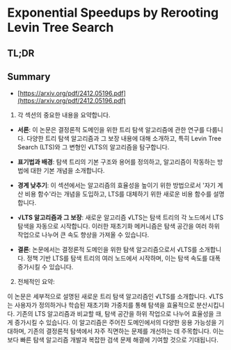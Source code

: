 # Exponential Speedups by Rerooting Levin Tree Search
## TL;DR
## Summary
- [https://arxiv.org/pdf/2412.05196.pdf](https://arxiv.org/pdf/2412.05196.pdf)

1. 각 섹션의 중요한 내용을 요약합니다.

- **서론**:
  이 논문은 결정론적 도메인을 위한 트리 탐색 알고리즘에 관한 연구를 다룹니다. 다양한 트리 탐색 알고리즘과 그 보장 내용에 대해 소개하고, 특히 Levin Tree Search (LTS)와 그 변형인 √LTS의 알고리즘을 탐구합니다.

- **표기법과 배경**:
  탐색 트리의 기본 구조와 용어를 정의하고, 알고리즘이 작동하는 방법에 대한 기본 개념을 소개합니다.

- **경계 낮추기**:
  이 섹션에서는 알고리즘의 효율성을 높이기 위한 방법으로서 '자기 계산 비용 함수'라는 개념을 도입하고, LTS를 대체하기 위한 새로운 비용 함수를 설명합니다.

- **√LTS 알고리즘과 그 보장**:
  새로운 알고리즘 √LTS는 탐색 트리의 각 노드에서 LTS 탐색을 자동으로 시작합니다. 이러한 재초기화 메커니즘은 탐색 공간을 여러 하위 작업으로 나누어 큰 속도 향상을 가져올 수 있습니다.

- **결론**:
  논문에서는 결정론적 도메인을 위한 탐색 알고리즘으로서 √LTS를 소개합니다. 정책 기반 LTS를 탐색 트리의 여러 노드에서 시작하며, 이는 탐색 속도를 대폭 증가시킬 수 있습니다.

2. 전체적인 요약:

이 논문은 세부적으로 설명된 새로운 트리 탐색 알고리즘인 √LTS를 소개합니다. √LTS는 사용자가 정의하거나 학습된 재초기화 가중치를 통해 탐색을 효율적으로 분산시킵니다. 기존의 LTS 알고리즘과 비교할 때, 탐색 공간을 하위 작업으로 나누어 효율성을 크게 증가시킬 수 있습니다. 이 알고리즘은 주어진 도메인에서의 다양한 응용 가능성을 기대하며, 기존의 결정론적 탐색에서 자주 직면하는 문제를 개선하는 데 주목합니다. 이는 보다 빠른 탐색 알고리즘 개발과 복잡한 검색 문제 해결에 기여할 것으로 기대됩니다.